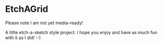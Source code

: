 # EtchAGrid
Please note I am not yet media-ready!

A little etch-a-sketch style project.
I hope you enjoy and have as much fun with it as I did! :-)

